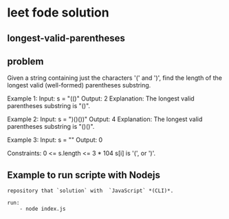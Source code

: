 # leet fode solution

## longest-valid-parentheses

## problem

Given a string containing just the characters '(' and ')', find the length of the longest valid (well-formed) parentheses substring.

Example 1:
    Input: s = "(()"
    Output: 2
    Explanation: The longest valid parentheses substring is "()".

Example 2:
    Input: s = ")()())"
    Output: 4
    Explanation: The longest valid parentheses substring is "()()".

Example 3:
    Input: s = ""
    Output: 0

Constraints:
    0 <= s.length <= 3 \* 104
    s[i] is '(', or ')'.

## Example to run scripte with Nodejs

    repository that `solution` with  `JavaScript` *(CLI)*.

    run:
        - node index.js
